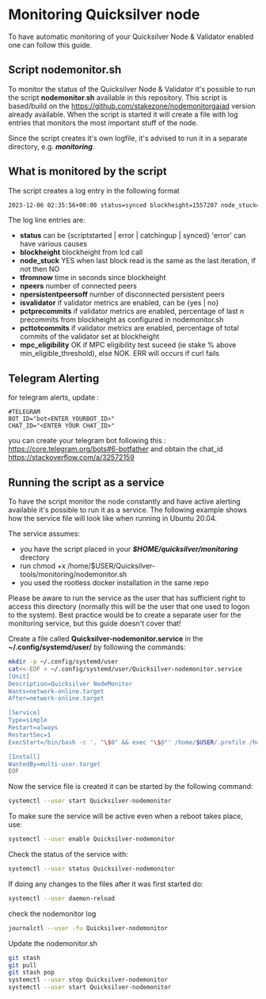 # Monitoring Quicksilver node

To have automatic monitoring of your Quicksilver Node & Validator enabled one can follow this guide.

## Script nodemonitor.sh

To monitor the status of the Quicksilver Node & Validator it's possible to run the script **nodemonitor.sh** available in this repository.
This script is based/build on the <https://github.com/stakezone/nodemonitorgaiad> version already available.
When the script is started it will create a file with log entries that monitors the most important stuff of the node.

Since the script creates it's own logfile, it's advised to run it in a separate directory, e.g. **_monitoring_**.

## What is monitored by the script

The script creates a log entry in the following format

```bash
2023-12-06 02:35:56+00:00 status=synced blockheight=1557207 node_stuck=NO tfromnow=7 npeers=12 npersistentpeersoff=1 isvalidator=yes pctprecommits=1.00 pcttotcommits=1.0  mpc_eligibility=OK
```

The log line entries are:

* **status** can be {scriptstarted | error | catchingup | synced} 'error' can have various causes
* **blockheight** blockheight from lcd call
* **node_stuck** YES when last block read is the same as the last iteration, if not then NO
* **tfromnow** time in seconds since blockheight
* **npeers** number of connected peers
* **npersistentpeersoff** number of disconnected persistent peers
* **isvalidator** if validator metrics are enabled, can be {yes | no}
* **pctprecommits** if validator metrics are enabled, percentage of last n precommits from blockheight as configured in nodemonitor.sh
* **pcttotcommits** if validator metrics are enabled, percentage of total commits of the validator set at blockheight
* **mpc_eligibility** OK if MPC eligibility test suceed (ie stake % above min_eligible_threshold), else NOK. ERR will occurs if curl fails

## Telegram Alerting

for telegram alerts, update :

```text
#TELEGRAM
BOT_ID="bot<ENTER_YOURBOT_ID>"
CHAT_ID="<ENTER YOUR CHAT_ID>"
```

you can create your telegram bot following this : <https://core.telegram.org/bots#6-botfather> and obtain the chat_id <https://stackoverflow.com/a/32572159>

## Running the script as a service

To have the script monitor the node constantly and have active alerting available it's possible to run it as a service.
The following example shows how the service file will look like when running in Ubuntu 20.04.

The service assumes:

* you have the script placed in your **_$HOME/quicksilver/monitoring_** directory
* run chmod +x /home/$USER/Quicksilver-tools/monitoring/nodemonitor.sh
* you used the rootless docker installation in the same repo

Please be aware to run the service as the user that has sufficient right to access this directory (normally this will be the user that one used to logon to the system). Best practice would be to create a separate user for the monitoring service, but this guide doesn't cover that!

Create a file called **Quicksilver-nodemonitor.service** in the **~/.config/systemd/user/** by following the commands:

```bash
mkdir -p ~/.config/systemd/user
cat<<-EOF > ~/.config/systemd/user/Quicksilver-nodemonitor.service
[Unit]
Description=Quicksilver NodeMonitor
Wants=network-online.target
After=network-online.target

[Service]
Type=simple
Restart=always
RestartSec=1
ExecStart=/bin/bash -c '. "\$0" && exec "\$@"' /home/$USER/.profile /home/$USER/quicksilver/monitoring/nodemonitor.sh

[Install]
WantedBy=multi-user.target
EOF
```

Now the service file is created it can be started by the following command:

```bash
systemctl --user start Quicksilver-nodemonitor
```

To make sure the service will be active even when a reboot takes place, use:

```bash
systemctl --user enable Quicksilver-nodemonitor
```

Check the status of the service with:

```bash
systemctl --user status Quicksilver-nodemonitor
```

If doing any changes to the files after it was first started do:

```bash
systemctl --user daemon-reload
```

check the nodemonitor log

```bash
journalctl --user -fu Quicksilver-nodemonitor
```

Update the nodemonitor.sh

```bash
git stash
git pull
git stash pop
systemctl --user stop Quicksilver-nodemonitor
systemctl --user start Quicksilver-nodemonitor
```
